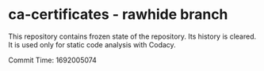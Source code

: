 # ca-certificates - rawhide branch

This repository contains frozen state of the repository.
Its history is cleared. It is used only for static code
analysis with Codacy.

Commit Time: 1692005074